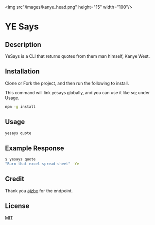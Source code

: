 <img src"/images/kanye_head.png" height="15" width="100"/>

# YE Says

## Description

YeSays is a CLI that returns quotes from them man himself, Kanye West.

## Installation

Clone or Fork the project, and then run the following to install.

This command will link yesays globally, and you can use it like so; under Usage.

```bash
npm -g install
```

## Usage

```bash
yesays quote
```

## Example Response

```bash
$ yesays quote
"Burn that excel spread sheet" -Ye
```

## Credit

Thank you [ajzbc](https://github.com/ajzbc) for the endpoint.

## License

[MIT](https://choosealicense.com/licenses/mit/)

